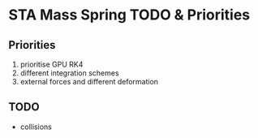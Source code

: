 # STA Mass Spring TODO & Priorities

## Priorities

1. prioritise GPU RK4
2. different integration schemes
3. external forces and different deformation

## TODO

- collisions
